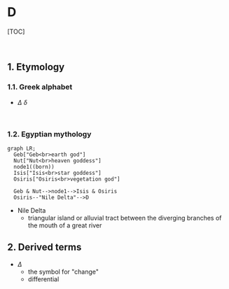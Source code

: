 # D

<style>
  h1 {
    counter-reset: h2
  }
  h2 {
    counter-reset: h3
  }
  h2:before {
    counter-increment: h2;
    content: counter(h2) ". "
  }
  h3:before {
    counter-increment: h3;
    content: counter(h2) "." counter(h3) ". "
  }
</style>

[TOC]

</br>

## Etymology

### Greek alphabet

+ $\Delta$ $\delta$

</br>

### Egyptian mythology

```mermaid
graph LR;
  Geb["Geb<br>earth god"]
  Nut["Nut<br>heaven goddess"]
  node1((born))
  Isis["Isis<br>star goddess"]
  Osiris["Osiris<br>vegetation god"]

  Geb & Nut-->node1-->Isis & Osiris
  Osiris--"Nile Delta"-->D
```

+ Nile Delta
  + triangular island or alluvial tract between the diverging branches of the mouth of a great river

## Derived terms

+ $\Delta$
  + the symbol for "change"
  + differential

